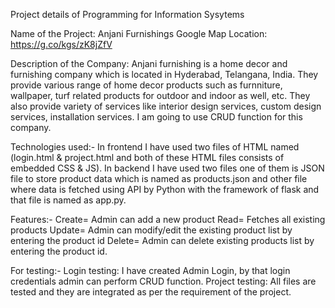 Project details of Programming for Information Sysytems

Name of the Project: Anjani Furnishings
Google Map Location: https://g.co/kgs/zK8jZfV


Description of the Company: Anjani furnishing is a home decor and furnishing company which is located in Hyderabad, Telangana, India. They provide various range of home decor products such as furnniture, wallpaper, turf related products for outdoor and indoor as well, etc. They also provide variety of services like interior design services, custom design services, installation services. I am going to use CRUD function for this company.


Technologies used:-
In frontend I have used two files of HTML named (login.html & project.html and both of these HTML files consists of embedded CSS & JS).
In backend I have used  two files one of them is JSON file to store product data which is named as products.json and other file where data is fetched using API by Python with the framework of flask and that file is named as app.py.


Features:-
     Create= Admin can add a new product
     Read= Fetches all existing products
     Update= Admin can modify/edit the existing product list by entering the product id
     Delete= Admin can delete existing products list by entering the product id.


For testing:- 
  Login testing: I have created Admin Login, by that login credentials admin can perform CRUD function. 
  Project testing: All files are tested and they are integrated as per the requirement of the project.


